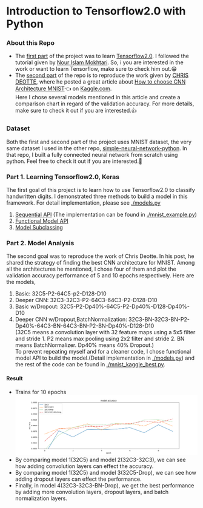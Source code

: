 # Introduction to Tensorflow2.0 with Python
### About this Repo
* The [first part](https://github.com/mike1393/intro-to-tensorflow2.0-python#part-1-learning-tensorflow20-keras) of the project was to learn [Tensorflow2.0](https://www.tensorflow.org/tutorials).
I followed the tutorial given by [Nour Islam Mokhtari](https://aifee.teachable.com/).
So, i you are interested in the work or want to learn Tensorflow, make sure to check him out.:grin:<br>
* The [second part](https://github.com/mike1393/intro-to-tensorflow2.0-python#part-2-model-analysis) of the repo is to reproduce the work given by [CHRIS DEOTTE](https://www.kaggle.com/cdeotte), where he posted a great article about [How to choose CNN Architecture MNIST](https://www.kaggle.com/code/cdeotte/how-to-choose-cnn-architecture-mnist/notebook#5.-Advanced-features):point_left: on [Kaggle.com](https://www.kaggle.com/).<br> 
Here I chose several models mentioned in this article and create a comparison chart in regard of the validation accuracy. For more details, make sure to check it out if you are interested.:thumbsup:<br>

### Dataset
Both the first and second part of the project uses MNIST dataset, the very same dataset I used in the other repo, [simple-neural-network-python](https://github.com/mike1393/simple-neural-network-python). In that repo, I built a fully connected neural network from scratch using python. Feel free to check it out if you are interested.:raised_hands:<br>

### Part 1. Learning Tensorflow2.0, Keras
The first goal of this project is to learn how to use Tensorflow2.0 to classify handwritten digits.
I demonstrated three methods to build a model in this framework. For detail implementation, please see [./models.py](https://github.com/mike1393/intro-to-tensorflow2.0-python/blob/main/models.py)
1. [Sequential API](https://www.tensorflow.org/api_docs/python/tf/keras/Sequential) (The implementation can be found in [./mnist_example.py](https://github.com/mike1393/intro-to-tensorflow2.0-python/blob/main/mnist_example.py))
2. [Functional Model API](https://www.tensorflow.org/guide/keras/functional)
3. [Model Subclassing](https://www.tensorflow.org/guide/keras/custom_layers_and_models)

### Part 2. Model Analysis
The second goal was to reproduce the work of Chris Deotte. In his post, he shared the strategy of finding the best CNN architecture for MNIST.
Among all the architectures he mentioned, I chose four of them and plot the validation accuracy performance of 5 and 10 epochs respectively.
Here are the models,
1. Basic: 32C5-P2-64C5-p2-D128-D10
2. Deeper CNN: 32C3-32C3-P2-64C3-64C3-P2-D128-D10
3. Basic w/Dropout: 32C5-P2-Dp40%-64C5-P2-Dp40%-D128-Dp40%-D10
4. Deeper CNN w/Dropout,BatchNormalization: 32C3-BN-32C3-BN-P2-Dp40%-64C3-BN-64C3-BN-P2-BN-Dp40%-D128-D10
<br>(32C5 means a convolution layer with 32 feature maps using a 5x5 filter and stride 1. P2 means max pooling using 2x2 filter and stride 2. BN means BatchNormalizer.
 Dp40% means 40% Dropout.)<br>
 To prevent repeating myself and for a cleaner code, I chose functional model API to build the model.(Detail implementation in [./models.py](https://github.com/mike1393/intro-to-tensorflow2.0-python/blob/main/models.py)) and the rest of the code can be found in [./mnist_kaggle_best.py](https://github.com/mike1393/intro-to-tensorflow2.0-python/blob/main/mnist_kaggle_best.py).
 #### Result
   * Trains for 10 epochs<br>
  ![10 epochs](https://github.com/mike1393/intro-to-tensorflow2.0-python/blob/main/result/epochs_10.png)
  * By comparing model 1(32C5) and model 2(32C3-32C3), we can see how adding convolution layers can effect the accuracy.
  * By comparing model 1(32C5) and model 3(32C5-Drop), we can see how adding dropout layers can effect the performance.
  * Finally, in model 4(32C3-32C3-BN-Drop), we get the best performance by adding more convolution layers, dropout layers, and batch normalization layers.

